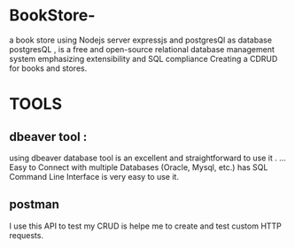 # BookStore-
a book store using Nodejs server expressjs and postgresQl as database
postgresQL , is a free and open-source relational database management system emphasizing extensibility and SQL compliance
Creating a CDRUD for books and stores.

# TOOLS
 ## dbeaver tool :
 using dbeaver database tool is an excellent and straightforward to use it . ... Easy to Connect with multiple Databases (Oracle, Mysql, etc.) has SQL Command Line Interface is very easy to use it.
 ## postman
I use this API to test my CRUD is helpe me to create and test custom HTTP requests.
## 
 


